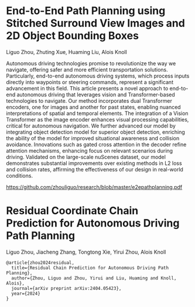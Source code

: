 # End-to-End Path Planning using Stitched Surround View Images and 2D Object Bounding Boxes

Liguo Zhou, Zhuting Xue, Huaming Liu, Alois Knoll

Autonomous driving technologies promise to revolutionize the way we navigate, offering safer and more efficient transportation solutions. Particularly, end-to-end autonomous driving systems, which process inputs directly into waypoints or steering commands, represent a significant advancement in this field. This article presents a novel approach to end-to-end autonomous driving that leverages vision and Transformer-based technologies to navigate. Our method incorporates dual Transformer encoders, one for images and another for past states, enabling nuanced interpretations of spatial and temporal elements. The integration of a Vision Transformer as the image encoder enhances visual processing capabilities, critical for autonomous navigation. We further advanced our model by integrating object detection model for superior object detection, enriching the ability of the model for improved situational awareness and collision avoidance. Innovations such as gated cross attention in the decoder refine attention mechanisms, enhancing focus on relevant scenarios during driving. Validated on the large-scale nuScenes dataset, our model demonstrates substantial improvements over existing methods in L2 loss and collision rates, affirming the effectiveness of our design in real-world conditions.

https://github.com/zhouliguo/research/blob/master/e2epathplanning.pdf

# Residual Coordinate Chain Prediction for Autonomous Driving Path Planning

Liguo Zhou, Jiacheng Zhang, Tongtong Xie, Yirui Zhou, Alois Knoll

```
@article{zhou2024residual,
  title={Residual Chain Prediction for Autonomous Driving Path Planning},
  author={Zhou, Liguo and Zhou, Yirui and Liu, Huaming and Knoll, Alois},
  journal={arXiv preprint arXiv:2404.05423},
  year={2024}
}
```